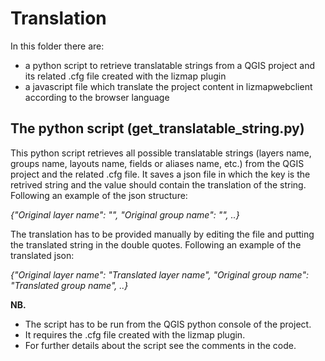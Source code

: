 # Translation
In this folder there are:

* a python script to retrieve translatable strings from a QGIS project and its related .cfg file created with the lizmap plugin
* a javascript file which translate the project content in lizmapwebclient according to the browser language

The python script (get_translatable_string.py)
----------------------------------------------
This python script retrieves all possible translatable strings (layers name, groups name, layouts name, fields or aliases name, etc.) from the QGIS project and the related .cfg file. It saves a json file in which the key is the retrived string and the value should contain the translation of the string. Following an example of the json structure:

*{"Original layer name": "", "Original group name": "", ..}*

The translation has to be provided manually by editing the file and putting the translated string in the double quotes. Following an example of the translated json:

*{"Original layer name": "Translated layer name", "Original group name": "Translated group name", ..}*

**NB.**
* The script has to be run from the QGIS python console of the project.
* It requires the .cfg file created with the lizmap plugin.
* For further details about the script see the comments in the code.
